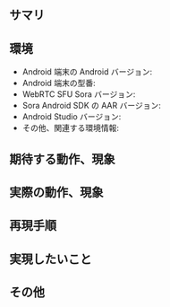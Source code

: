 <!--
Please read Guideline for Issues before submitting
まず Issues 利用のガイドラインをご覧ください。

https://github.com/shiguredo/sora-android-sdk/blob/develop/docs/CONTRIBUTING.md
-->

## サマリ

<!--
この issue の簡潔な説明を書いてください。
-->

## 環境

- Android 端末の Android バージョン: 
- Android 端末の型番: 
- WebRTC SFU Sora バージョン: 
- Sora Android SDK の AAR バージョン: 
- Android Studio バージョン: 
- その他、関連する環境情報: 

## 期待する動作、現象

<!--
ビルドが実行され foo.aar ファイルが生成される、映像が画面に表示されるなど、
あなたが期待することを記してください。
-->

## 実際の動作、現象

<!--
実際に起きたことを記してください。ビルドであれば実行コマンドとログ、
アプリケーション実行中であればスクリーンショットや logcat 出力など。
期待する動作にならなかった時間帯の Sora サーバ側のログも有用です。

logcat 出力、SDP などで、10行程度以上の情報は
別途 gist (https://gist.github.com/) に置き、URL での参照をお願いします。
-->

## 再現手順

<!--
実行したコマンドやアプリケーションの操作手順を記してください。
ビルドスクリプト、ソースコードを含むミニマルな再現サンプルがあると
やりとりがスムーズになります。

logcat 出力、SDP などで、10行程度以上の情報は
別途 gist (https://gist.github.com/) に置き、URL での参照をお願いします。

サンプルコードが複数ファイルに渡る場合、 github repository として
ディレクトリ構造を含めて置いてもらえますと助かります。
もちろん公開できる範囲で、コンパイル/ビルドが出来なくても結構です。
1 ファイルの場合は gist で結構です。
-->

## 実現したいこと

<!--
この issue の解決に限らず、実現したいことを可能な範囲で記述してください。
-->

## その他

<!--
あなたの調査でわかったこと、関連する情報など。
-->

